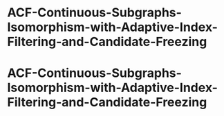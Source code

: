 # ACF-Continuous-Subgraphs-Isomorphism-with-Adaptive-Index-Filtering-and-Candidate-Freezing
# ACF-Continuous-Subgraphs-Isomorphism-with-Adaptive-Index-Filtering-and-Candidate-Freezing
